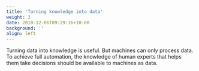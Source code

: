 ```yaml
---
title: 'Turning knowledge into data'
weight: 3
date: 2018-12-06T09:29:16+10:00
background: ''
align: left
---
```


Turning data into knowledge is useful.
But machines can only process data. To achieve full automation, the knowledge of human experts that helps them take decisions should be available to machines as data.